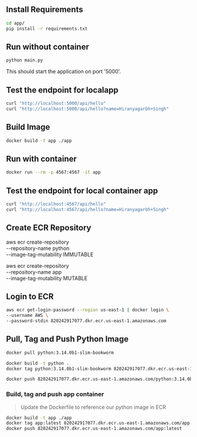 ## Install Requirements

```sh
cd app/
pip install -r requirements.txt
```

## Run without container

```sh
python main.py
```
This should start the application on port '5000'.

## Test the endpoint for localapp
```sh
curl "http://localhost:5000/api/hello"
curl "http://localhost:5000/api/hello?name=Hiranyagarbh+Singh"
```

## Build Image

```sh
docker build -t app ./app
```

## Run with container

```sh
docker run --rm -p 4567:4567 -it app
```

## Test the endpoint for local container app
```sh
curl "http://localhost:4567/api/hello"
curl "http://localhost:4567/api/hello?name=Hiranyagarbh+Singh"
```

## Create ECR Repository

aws ecr create-repository \
--repository-name python \
--image-tag-mutability IMMUTABLE

aws ecr create-repository \
--repository-name app \
--image-tag-mutability MUTABLE

## Login to ECR

```sh
aws ecr get-login-password --region us-east-1 | docker login \
--username AWS \
--password-stdin 820242917077.dkr.ecr.us-east-1.amazonaws.com
```

## Pull, Tag and Push Python Image

```sh
docker pull python:3.14.0b1-slim-bookworm
```

```sh
docker build -t python .
docker tag python:3.14.0b1-slim-bookworm 820242917077.dkr.ecr.us-east-1.amazonaws.com/python:3.14.0b1-slim-bookworm
```

```sh
docker push 820242917077.dkr.ecr.us-east-1.amazonaws.com/python:3.14.0b1-slim-bookworm
```
### Build, tag and push app container

> Update the Dockerfile to reference our python image in ECR

```sh
docker build -t app ./app
docker tag app:latest 820242917077.dkr.ecr.us-east-1.amazonaws.com/app:latest
docker push 820242917077.dkr.ecr.us-east-1.amazonaws.com/app:latest
```

